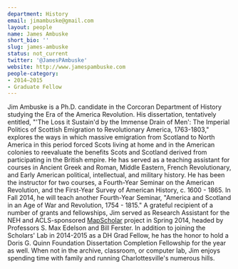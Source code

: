 ```yaml
---
department: History
email: jimambuske@gmail.com
layout: people
name: James Ambuske
short_bio: ''
slug: james-ambuske
status: not_current
twitter: '@JamesPAmbuske'
website: http://www.jamespambuske.com
people-category:
- 2014–2015
- Graduate Fellow
---
```


Jim Ambuske is a Ph.D. candidate in the Corcoran Department of History studying the Era of the America Revolution. His dissertation, tentatively entitled, "'The Loss it Sustain'd by the Immense Drain of Men': The Imperial Politics of Scottish Emigration to Revolutionary America, 1763-1803," explores the ways in which massive emigration from Scotland to North America in this period forced Scots living at home and in the American colonies to reevaluate the benefits Scots and Scotland derived from participating in the British empire. He has served as a teaching assistant for courses in Ancient Greek and Roman, Middle Eastern, French Revolutionary, and Early American political, intellectual, and military history. He has been the instructor for two courses, a Fourth-Year Seminar on the American Revolution, and the First-Year Survey of American History, c. 1600 - 1865. In Fall 2014, he will teach another Fourth-Year Seminar, "America and Scotland in an Age of War and Revolution, 1754 - 1815." A grateful recipient of a number of grants and fellowships, Jim served as Research Assistant for the NEH and ACLS-sponsored [MapScholar](http://mapscholar.org) project in Spring 2014, headed by Professors S. Max Edelson and Bill Ferster. In addition to joining the Scholars' Lab in 2014-2015 as a DH Grad Fellow, he has the honor to hold a Doris G. Quinn Foundation Dissertation Completion Fellowship for the year as well. When not in the archive, classroom, or computer lab, Jim enjoys spending time with family and running Charlottesville's numerous hills.

